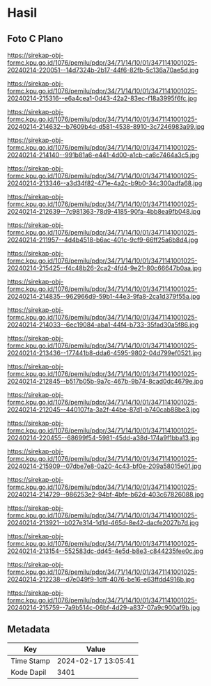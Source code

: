 # Hasil

## Foto C Plano

https://sirekap-obj-formc.kpu.go.id/1076/pemilu/pdpr/34/71/14/10/01/3471141001025-20240214-220051--14d7324b-2b17-44f6-82fb-5c136a70ae5d.jpg

https://sirekap-obj-formc.kpu.go.id/1076/pemilu/pdpr/34/71/14/10/01/3471141001025-20240214-215316--e6a4cea1-0d43-42a2-83ec-f18a3995f6fc.jpg

https://sirekap-obj-formc.kpu.go.id/1076/pemilu/pdpr/34/71/14/10/01/3471141001025-20240214-214632--b7609b4d-d581-4538-8910-3c7246983a99.jpg

https://sirekap-obj-formc.kpu.go.id/1076/pemilu/pdpr/34/71/14/10/01/3471141001025-20240214-214140--991b81a6-e441-4d00-a1cb-ca6c7464a3c5.jpg

https://sirekap-obj-formc.kpu.go.id/1076/pemilu/pdpr/34/71/14/10/01/3471141001025-20240214-213346--a3d34f82-471e-4a2c-b9b0-34c300adfa68.jpg

https://sirekap-obj-formc.kpu.go.id/1076/pemilu/pdpr/34/71/14/10/01/3471141001025-20240214-212639--7c981363-78d9-4185-90fa-4bb8ea9fb048.jpg

https://sirekap-obj-formc.kpu.go.id/1076/pemilu/pdpr/34/71/14/10/01/3471141001025-20240214-211957--4d4b4518-b6ac-401c-9cf9-66ff25a6b8d4.jpg

https://sirekap-obj-formc.kpu.go.id/1076/pemilu/pdpr/34/71/14/10/01/3471141001025-20240214-215425--f4c48b26-2ca2-4fd4-9e21-80c66647b0aa.jpg

https://sirekap-obj-formc.kpu.go.id/1076/pemilu/pdpr/34/71/14/10/01/3471141001025-20240214-214835--962966d9-59b1-44e3-9fa8-2ca1d379f55a.jpg

https://sirekap-obj-formc.kpu.go.id/1076/pemilu/pdpr/34/71/14/10/01/3471141001025-20240214-214033--6ec19084-aba1-44f4-b733-35fad30a5f86.jpg

https://sirekap-obj-formc.kpu.go.id/1076/pemilu/pdpr/34/71/14/10/01/3471141001025-20240214-213436--177441b8-dda6-4595-9802-04d799ef0521.jpg

https://sirekap-obj-formc.kpu.go.id/1076/pemilu/pdpr/34/71/14/10/01/3471141001025-20240214-212845--b517b05b-9a7c-467b-9b74-8cad0dc4679e.jpg

https://sirekap-obj-formc.kpu.go.id/1076/pemilu/pdpr/34/71/14/10/01/3471141001025-20240214-212045--440107fa-3a2f-44be-87d1-b740cab88be3.jpg

https://sirekap-obj-formc.kpu.go.id/1076/pemilu/pdpr/34/71/14/10/01/3471141001025-20240214-220455--68699f54-5981-45dd-a38d-174a9f1bba13.jpg

https://sirekap-obj-formc.kpu.go.id/1076/pemilu/pdpr/34/71/14/10/01/3471141001025-20240214-215909--07dbe7e8-0a20-4c43-bf0e-209a58015e01.jpg

https://sirekap-obj-formc.kpu.go.id/1076/pemilu/pdpr/34/71/14/10/01/3471141001025-20240214-214729--986253e2-94bf-4bfe-b62d-403c67826088.jpg

https://sirekap-obj-formc.kpu.go.id/1076/pemilu/pdpr/34/71/14/10/01/3471141001025-20240214-213921--b027e314-1d1d-465d-8e42-dacfe2027b7d.jpg

https://sirekap-obj-formc.kpu.go.id/1076/pemilu/pdpr/34/71/14/10/01/3471141001025-20240214-213154--552583dc-dd45-4e5d-b8e3-c844235fee0c.jpg

https://sirekap-obj-formc.kpu.go.id/1076/pemilu/pdpr/34/71/14/10/01/3471141001025-20240214-212238--d7e049f9-1dff-4076-be16-e63ffdd4916b.jpg

https://sirekap-obj-formc.kpu.go.id/1076/pemilu/pdpr/34/71/14/10/01/3471141001025-20240214-215759--7a9b514c-06bf-4d29-a837-07a9c900af9b.jpg


## Metadata

| Key        | Value               |
| ---------- | ------------------- |
| Time Stamp | 2024-02-17 13:05:41 |
| Kode Dapil | 3401                |



